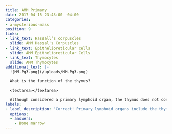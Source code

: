 ```yaml
---
title: AMM Primary
date: 2017-04-15 23:43:00 -04:00
categories:
- a-mysterious-mass
position: 9
links:
- link_text: Hassall’s corpuscles
  slide: AMM Hassal's Corpuscles
- link_text: Epithelioreticular cells
  slide: AMM Epithelioreticular Cells
- link_text: Thymocytes
  slide: AMM Thymocytes
additional_text: |-
  ![MM-Pg3.png](/uploads/MM-Pg3.png)

  What is the function of the thymus?

  <textarea></textarea>

  Although considered a primary lymphoid organ, the thymus does not contain a stroma of reticulin fibers like many lymphoid organs. Instead, the supporting stroma arises from:
labels:
- label_description: 'Correct! Primary lymphoid organs include the thymus and '
  options:
  - answers:
    - Bone marrow
---
```


